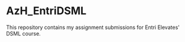 # AzH_EntriDSML
This repository contains my assignment submissions for Entri Elevates' DSML course.
